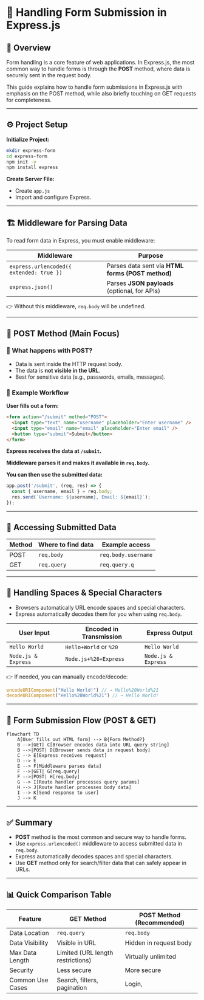 # 📌 Handling Form Submission in Express.js

## 📖 Overview

Form handling is a core feature of web applications. In Express.js, the most common way to handle forms is through the **POST** method, where data is securely sent in the request body.

This guide explains how to handle form submissions in Express.js with emphasis on the POST method, while also briefly touching on GET requests for completeness.

---

## ⚙️ Project Setup

**Initialize Project:**
```bash
mkdir express-form
cd express-form
npm init -y
npm install express
```

**Create Server File:**

- Create `app.js`
- Import and configure Express.

---

## 🏗️ Middleware for Parsing Data

To read form data in Express, you must enable middleware:

| Middleware                               | Purpose                                           |
| ---------------------------------------- | ------------------------------------------------- |
| `express.urlencoded({ extended: true })` | Parses data sent via **HTML forms (POST method)** |
| `express.json()`                         | Parses **JSON payloads** (optional, for APIs)     |

👉 Without this middleware, `req.body` will be undefined.

---

## 📩 POST Method (Main Focus)

### 🔹 What happens with POST?

- Data is sent inside the HTTP request body.
- The data is **not visible in the URL**.
- Best for sensitive data (e.g., passwords, emails, messages).

### 🔹 Example Workflow

**User fills out a form:**
```html
<form action="/submit" method="POST">
  <input type="text" name="username" placeholder="Enter username" />
  <input type="email" name="email" placeholder="Enter email" />
  <button type="submit">Submit</button>
</form>
```

**Express receives the data at `/submit`.**

**Middleware parses it and makes it available in `req.body`.**

**You can then use the submitted data:**
```js
app.post('/submit', (req, res) => {
  const { username, email } = req.body;
  res.send(`Username: ${username}, Email: ${email}`);
});
```

---

## 🔑 Accessing Submitted Data

| Method | Where to find data | Example access      |
| ------ | ------------------ | ------------------- |
| POST   | `req.body`         | `req.body.username` |
| GET    | `req.query`        | `req.query.q`       |

---

## 🔐 Handling Spaces & Special Characters

- Browsers automatically URL encode spaces and special characters.
- Express automatically decodes them for you when using `req.body`.

| User Input          | Encoded in Transmission | Express Output      |
| ------------------- | ----------------------- | ------------------- |
| `Hello World`       | `Hello+World` or `%20`  | `Hello World`       |
| `Node.js & Express` | `Node.js+%26+Express`   | `Node.js & Express` |

👉 If needed, you can manually encode/decode:

```js
encodeURIComponent("Hello World!") // → Hello%20World%21
decodeURIComponent("Hello%20World%21") // → Hello World!
```

---

## 🔄 Form Submission Flow (POST & GET)

```mermaid
flowchart TD
    A[User fills out HTML form] --> B{Form Method?}
    B -->|GET| C[Browser encodes data into URL query string]
    B -->|POST| D[Browser sends data in request body]
    C --> E[Express receives request]
    D --> E
    E --> F[Middleware parses data]
    F -->|GET| G[req.query]
    F -->|POST| H[req.body]
    G --> I[Route handler processes query params]
    H --> J[Route handler processes body data]
    I --> K[Send response to user]
    J --> K
```

---

## ✅ Summary

- **POST** method is the most common and secure way to handle forms.
- Use `express.urlencoded()` middleware to access submitted data in `req.body`.
- Express automatically decodes spaces and special characters.
- Use **GET** method only for search/filter data that can safely appear in URLs.

---

## 📊 Quick Comparison Table

| Feature          | GET Method                        | POST Method (Recommended)       |
| ---------------- | --------------------------------- | ------------------------------- |
| Data Location    | `req.query`                       | `req.body`                      |
| Data Visibility  | Visible in URL                    | Hidden in request body          |
| Max Data Length  | Limited (URL length restrictions) | Virtually unlimited             |
| Security         | Less secure                       | More secure                     |
| Common Use Cases | Search, filters, pagination       | Login,